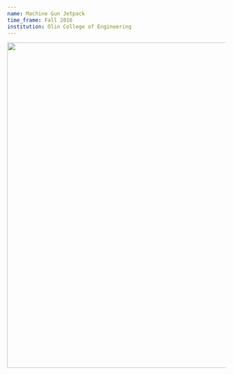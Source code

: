 ```yaml
---
name: Machine Gun Jetpack
time_frame: Fall 2016
institution: Olin College of Engineering
---
```

<div class="oohbaby">
  <a target="_blank" href="/imgs/modsim_poster.png"><img width="750px" src="/imgs/modsim_poster.png"></a>
</div>
